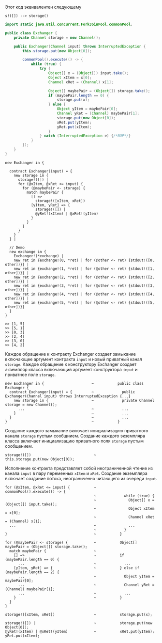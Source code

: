 Этот код эквивалентен следующему

```s!([]) --> storage()``` 

```java
import static java.util.concurrent.ForkJoinPool.commonPool;

public class Exchanger {
    private Channel storage = new Channel();

    public Exchanger(Channel input) throws InterruptedException {
        this.storage.put(new Object[0]);

        commonPool().execute(() -> {
            while (true) {
                try {
                    Object[] x = (Object[]) input.take();
                    Object xItem = x[0];
                    Channel xRet = (Channel) x[1];

                    Object[] maybePair = (Object[]) storage.take();
                    if (maybePair.length == 0) {
                        storage.put(x);
                    } else {
                        Object yItem = maybePair[0];
                        Channel yRet = (Channel) maybePair[1];
                        storage.put(new Object[0]);
                        xRet.put(yItem);
                        yRet.put(xItem);
                    }
                } catch (InterruptedException e) {/*NOP*/}
            }
        });
    }
}
```

```
new Exchanger in {
  
  contract Exchanger(input) = {
    new storage in {
      storage!([]) |                         
      for (@xItem, @xRet <= input) {
        for (@maybePair <- storage) {
          match maybePair {
            [] =>                            
              storage!([xItem, xRet])        
            [yItem, yRet] => {               
              storage!([]) |                 
              @yRet!(xItem) | @xRet!(yItem) 
            } 
          }
        }
      }
    }
  } |

  // Demo
  new exchange in {
    Exchanger!(*exchange) |
    new ret in {exchange!(0, *ret) | for (@other <- ret) {stdout!([0, other])}} |
    new ret in {exchange!(1, *ret) | for (@other <- ret) {stdout!([1, other])}} |
    new ret in {exchange!(2, *ret) | for (@other <- ret) {stdout!([2, other])}} |
    new ret in {exchange!(3, *ret) | for (@other <- ret) {stdout!([3, other])}} |
    new ret in {exchange!(4, *ret) | for (@other <- ret) {stdout!([4, other])}} |
    new ret in {exchange!(5, *ret) | for (@other <- ret) {stdout!([5, other])}}
  }
}

>> [1, 5]
>> [5, 1]
>> [0, 3]
>> [2, 4]
>> [3, 0]
>> [4, 2]
```

Каждое обращение к контракту Exchanger создает замыкание включающее аргумент контракта ```input``` и новый приватный канал ```storage```.
Каждое обращение к конструктору Exchanger создает экземпляр класса включающий аргумент конструктора ```input``` и приватное поле ```storage```.
```
new Exchanger in {                      ~           public class Exchanger {
  contract Exchanger(input) = {         ~             public Exchanger(Channel input) throws InterruptedException {...}
    new storage in {                    ~             private Channel storage = new Channel();
      ...                               ~             ...
    }                                   ~             ...
  }                                     ~             ...
}                                       ~           }
```

Создание каждого замыкание включает инициализацию приватного канала ```storage``` пустым сообщнием. Создание каждого экземпляра класса включает инициализацию приватного поля ```storage``` пустым сообщением.
```
storage!([])                             ~           this.storage.put(new Object[0]);
```

Исполнение контракта представляет собой неограниченной чтение из канала ```input``` в пару переменных ```xItem``` и ```xRet```. Создание экземпляра включает создание потока, неограниченно читающего из очереди ```input```.
```
for (@xItem, @xRet <= input) {           ~           commonPool().execute(() -> {
                                         ~             while (true) {
                                         ~               Object[] x = (Object[]) input.take();
                                         ~               Object xItem = x[0];
                                         ~               Channel xRet = (Channel) x[1];                                        
  ...                                    ~               ...
                                         ~             }
}                                        ~           }
```

```
for (@maybePair <- storage) {            ~           Object[] maybePair = (Object[]) storage.take();
  match maybePair {                      ~           
    [] =>                                ~           if (maybePair.length == 0) {
      ...                                ~             ... 
    [yItem, yRet] => {                   ~           } else if (maybePair.length == 2) {              
      ...                                ~             Object yItem = maybePair[0];
      ...                                ~             Channel yRet = (Channel) maybePair[1];
      ...                                ~             ...
    }                                    ~           }
  }
}
```

```
storage!([xItem, xRet])                  ~           storage.put(x);
```

```
storage!([]) |                           ~           storage.put(new Object[0]);   
@yRet!(xItem) | @xRet!(yItem)            ~           xRet.put(yItem); yRet.put(xItem);
```
